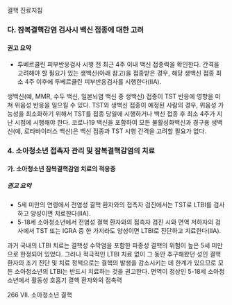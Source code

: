 결핵 진료지침

### 다. 잠복결핵감염 검사시 백신 접종에 대한 고려

#### 권고 요약

-   투베르쿨린 피부반응검사 시행 전 최근 4주 이내 백신 접종력을 확인한다. 간격을 고려해야 할 필요가 있는 생백신(아래 참고)을 접종받은 경우, 해당 생백신 접종 최소 4주 이후에 투베르쿨린 피부반응검사를 시행한다(IIA).

생백신(예, MMR, 수두 백신, 일본뇌염 백신 중 생백신) 접종이 TST 반응에 영향을 미쳐 위음성 반응을 일으킬 수 있다. TST와 생백신 접종이 예정된 사람의 경우, 위음성 가능성을 최소화하기 위해서 TST를 접종 당일에 시행하거나 백신 접종 후 최소 4주가 지난 시점에 시행해야 한다. 코로나19 백신을 포함하여 모든 불활성화백신과 경구용 생백신(예, 로타바이러스 백신)은 백신 접종과 TST 시행 간격을 고려할 필요가 없다.

### 4. 소아청소년 접촉자 관리 및 잠복결핵감염의 치료

#### 가. 소아청소년 잠복결핵감염 치료의 적응증

##### 권고 요약

-   5세 미만의 연령에서 전염성 결핵 환자와의 접촉자 검진에서는 TST로 LTBI를 검사하고 양성이면 치료한다(IIA).
-   5-18세 소아청소년에서 전염성 결핵 환자와의 접촉자 검진 시와 면역 저하자의 검사에서 TST 또는 IGRA 중 한 가지라도 양성이면 LTBI로 진단하고 치료한다(IIA).

과거 국내의 LTBI 치료는 결핵성 수막염을 포함한 파종성 결핵의 위험이 높은 5세 미만으로 한정되어 있었다. 그러나 적극적인 LTBI 치료 없이 그 동안 추구해왔던 성인 결핵 환자의 조기 진단 및 치료 정책으로는 결핵의 발생을 감소시키는 데 한계가 있으므로 모든 소아청소년의 LTBI는 반드시 치료하는 것을 권고한다. 면역이 정상인 5-18세 소아청소년에서 활동성 호흡기 결핵 환자와의 접촉력

<PAGE>266
VII. 소아청소년 결핵